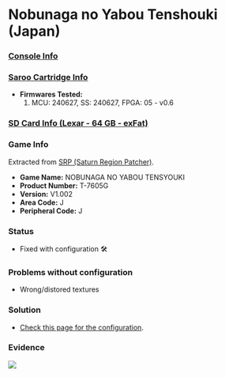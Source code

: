 # Nobunaga no Yabou Tenshouki (Japan)

### [Console Info](../../../../../Info/Consoles/VA13/README.md)

### [Saroo Cartridge Info](../../../../../Info/Cartridges/RetroGameParadiseStore/1.32F/README.md)

- <b>Firmwares Tested:</b>
  1. MCU: 240627, SS: 240627, FPGA: 05 - v0.6

### [SD Card Info (Lexar - 64 GB - exFat)](../../../../../Info/SdCards/Lexar/64GB/exfat/README.md)

### Game Info

Extracted from [SRP (Saturn Region Patcher)](https://segaxtreme.net/resources/saturn-region-patcher.81/download).

- <b>Game Name:</b> NOBUNAGA NO YABOU TENSYOUKI
- <b>Product Number:</b> T-7605G
- <b>Version:</b> V1.002
- <b>Area Code:</b> J
- <b>Peripheral Code:</b> J

### Status

- Fixed with configuration :hammer_and_wrench:

### Problems without configuration

- Wrong/distored textures

### Solution

- [Check this page for the configuration](https://github.com/williamdsw/saroo-configuration-list/blob/master/Regions/Retails/Japan/T-7605G/README.md).

### Evidence

[![](https://img.youtube.com/vi/FmHdt4gRDO8/0.jpg)](https://www.youtube.com/watch?v=FmHdt4gRDO8)
